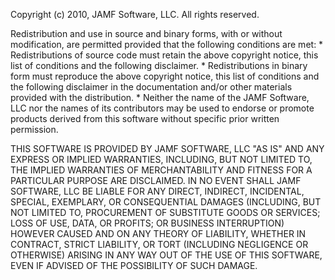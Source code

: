 Copyright (c) 2010, JAMF Software, LLC. All rights reserved.

   Redistribution and use in source and binary forms, with or without
   modification, are permitted provided that the following conditions are met:
           * Redistributions of source code must retain the above copyright
             notice, this list of conditions and the following disclaimer.
           * Redistributions in binary form must reproduce the above copyright
             notice, this list of conditions and the following disclaimer in the
             documentation and/or other materials provided with the distribution.
           * Neither the name of the JAMF Software, LLC nor the
             names of its contributors may be used to endorse or promote products
             derived from this software without specific prior written permission.

   THIS SOFTWARE IS PROVIDED BY JAMF SOFTWARE, LLC "AS IS" AND ANY
   EXPRESS OR IMPLIED WARRANTIES, INCLUDING, BUT NOT LIMITED TO, THE IMPLIED
   WARRANTIES OF MERCHANTABILITY AND FITNESS FOR A PARTICULAR PURPOSE ARE
   DISCLAIMED. IN NO EVENT SHALL JAMF SOFTWARE, LLC BE LIABLE FOR ANY
   DIRECT, INDIRECT, INCIDENTAL, SPECIAL, EXEMPLARY, OR CONSEQUENTIAL DAMAGES
   (INCLUDING, BUT NOT LIMITED TO, PROCUREMENT OF SUBSTITUTE GOODS OR SERVICES;
   LOSS OF USE, DATA, OR PROFITS; OR BUSINESS INTERRUPTION) HOWEVER CAUSED AND
   ON ANY THEORY OF LIABILITY, WHETHER IN CONTRACT, STRICT LIABILITY, OR TORT
   (INCLUDING NEGLIGENCE OR OTHERWISE) ARISING IN ANY WAY OUT OF THE USE OF THIS
   SOFTWARE, EVEN IF ADVISED OF THE POSSIBILITY OF SUCH DAMAGE.
